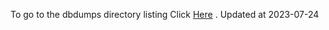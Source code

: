 To go to the dbdumps directory listing Click [Here](https://ipfs.io/ipfs/bafkreibhjthkknfoetnosmiwfjbdooas4w7stdejngsgpkifog4gagx4mu) . Updated at 2023-07-24